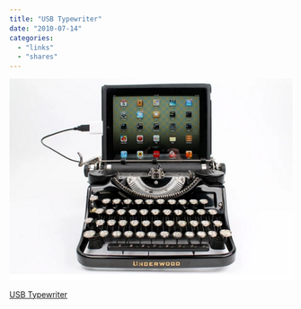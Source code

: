 ```yaml
---
title: "USB Typewriter"
date: "2010-07-14"
categories: 
  - "links"
  - "shares"
---
```


![](images/image.png)

[USB Typewriter](http://www.usbtypewriter.com/)

